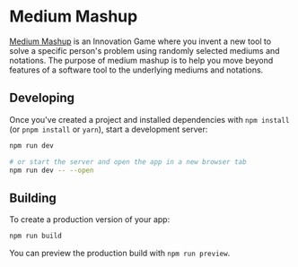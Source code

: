 # Medium Mashup

[Medium Mashup](https://mediums.jessmart.in) is an Innovation Game where you invent a new tool to solve a specific person's problem using randomly selected mediums and notations. The purpose of medium mashup is to help you move beyond features of a software tool to the underlying mediums and notations.

## Developing

Once you've created a project and installed dependencies with `npm install` (or `pnpm install` or `yarn`), start a development server:

```bash
npm run dev

# or start the server and open the app in a new browser tab
npm run dev -- --open
```

## Building

To create a production version of your app:

```bash
npm run build
```

You can preview the production build with `npm run preview`.
